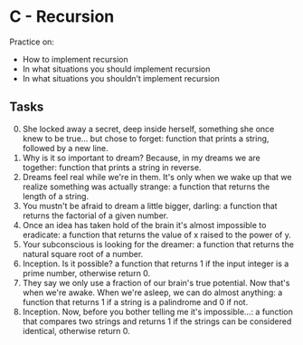 # C - Recursion
Practice on: 
* How to implement recursion
* In what situations you should implement recursion
* In what situations you shouldn’t implement recursion

## Tasks
0. She locked away a secret, deep inside herself, something she once knew to be true... but chose to forget:
	function that prints a string, followed by a new line.
1. Why is it so important to dream? Because, in my dreams we are together:
	function that prints a string in reverse.
2. Dreams feel real while we're in them. It's only when we wake up that we realize something was actually strange:
	a function that returns the length of a string.
3. You mustn't be afraid to dream a little bigger, darling:
	a function that returns the factorial of a given number.
4. Once an idea has taken hold of the brain it's almost impossible to eradicate:
	a function that returns the value of x raised to the power of y.
5. Your subconscious is looking for the dreamer:
	a function that returns the natural square root of a number.
6. Inception. Is it possible?
	a function that returns 1 if the input integer is a prime number, otherwise return 0.
7. They say we only use a fraction of our brain's true potential. Now that's when we're awake. When we're asleep, we can do almost anything:
	a function that returns 1 if a string is a palindrome and 0 if not.
8. Inception. Now, before you bother telling me it's impossible...:
	a function that compares two strings and returns 1 if the strings can be considered identical, otherwise return 0.

